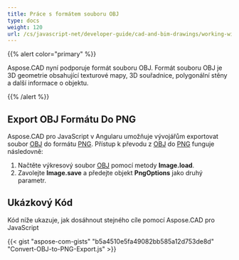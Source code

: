 ```yaml
---
title: Práce s formátem souboru OBJ
type: docs
weight: 120
url: /cs/javascript-net/developer-guide/cad-and-bim-drawings/working-with-obj-file-format/
---
```


{{% alert color="primary" %}}

Aspose.CAD nyní podporuje formát souboru OBJ. Formát souboru OBJ je 3D geometrie obsahující texturové mapy, 3D souřadnice, polygonální stěny a další informace o objektu.

{{% /alert %}}

## **Export OBJ Formátu Do PNG**

Aspose.CAD pro JavaScript v Angularu umožňuje vývojářům exportovat soubor [OBJ](https://docs.fileformat.com/3d/obj/) do formátu [PNG](https://docs.fileformat.com/image/png/).
Přístup k převodu z [OBJ](https://docs.fileformat.com/3d/obj/) do [PNG](https://docs.fileformat.com/image/png/) funguje následovně:

1. Načtěte výkresový soubor [OBJ](https://docs.fileformat.com/3d/obj/) pomocí metody **Image.load**.
1. Zavolejte **Image.save** a předejte objekt **PngOptions** jako druhý parametr.

## Ukázkový Kód

Kód níže ukazuje, jak dosáhnout stejného cíle pomocí Aspose.CAD pro JavaScript

{{< gist "aspose-com-gists" "b5a4510e5fa49082bb585a12d753de8d" "Convert-OBJ-to-PNG-Export.js" >}}
